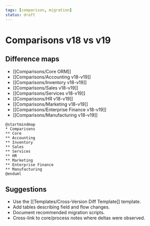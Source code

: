 ```yaml
---
tags: [comparison, migration]
status: draft
---
```

# Comparisons v18 vs v19

## Difference maps
- [[Comparisons/Core ORM]]
- [[Comparisons/Accounting v18-v19]]
- [[Comparisons/Inventory v18-v19]]
- [[Comparisons/Sales v18-v19]]
- [[Comparisons/Services v18-v19]]
- [[Comparisons/HR v18-v19]]
- [[Comparisons/Marketing v18-v19]]
- [[Comparisons/Enterprise Finance v18-v19]]
- [[Comparisons/Manufacturing v18-v19]]

```plantuml
@startmindmap
* Comparisons
** Core
** Accounting
** Inventory
** Sales
** Services
** HR
** Marketing
** Enterprise Finance
** Manufacturing
@enduml
```

## Suggestions
- Use the [[Templates/Cross-Version Diff Template]] template.
- Add tables describing field and flow changes.
- Document recommended migration scripts.
- Cross-link to core/process notes where deltas were observed.
